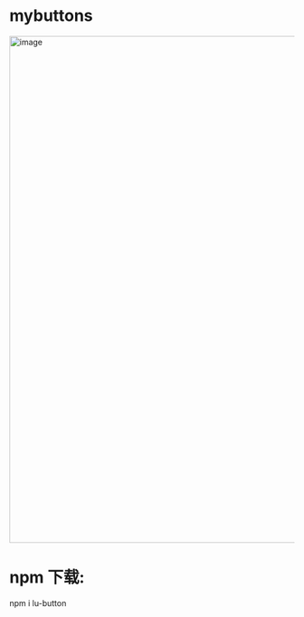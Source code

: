 # mybuttons
<img width="895" alt="image" src="https://user-images.githubusercontent.com/33475973/159418152-45b4cbb3-ae8f-4d5d-a93b-7de9433c7e97.png">

# npm 下载:
npm i lu-button
